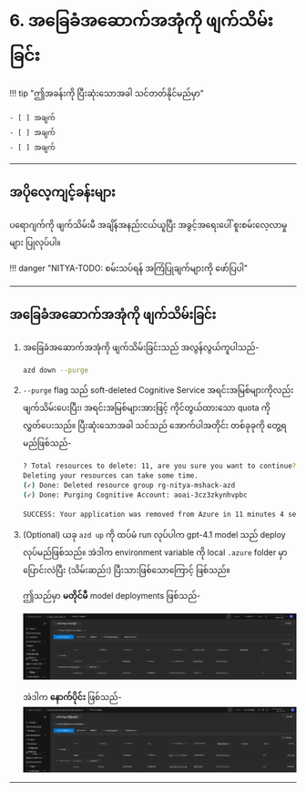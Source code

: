 <!--
CO_OP_TRANSLATOR_METADATA:
{
  "original_hash": "6539a34c770f3ceff282370d72ee74dc",
  "translation_date": "2025-09-25T02:17:53+00:00",
  "source_file": "workshop/docs/instructions/6-Teardown-Infrastructure.md",
  "language_code": "my"
}
-->
# 6. အခြေခံအဆောက်အအုံကို ဖျက်သိမ်းခြင်း

!!! tip "ဤအခန်းကို ပြီးဆုံးသောအခါ သင်တတ်နိုင်မည်မှာ"

    - [ ] အချက်
    - [ ] အချက်
    - [ ] အချက်

---

## အပိုလေ့ကျင့်ခန်းများ

ပရောဂျက်ကို ဖျက်သိမ်းမီ အချိန်အနည်းငယ်ယူပြီး အခွင့်အရေးပေါ် စူးစမ်းလေ့လာမှုများ ပြုလုပ်ပါ။

!!! danger "NITYA-TODO: စမ်းသပ်ရန် အကြံပြုချက်များကို ဖော်ပြပါ"

---

## အခြေခံအဆောက်အအုံကို ဖျက်သိမ်းခြင်း

1. အခြေခံအဆောက်အအုံကို ဖျက်သိမ်းခြင်းသည် အလွန်လွယ်ကူပါသည်-

      ```bash title="" linenums="0"
      azd down --purge
      ```
1. `--purge` flag သည် soft-deleted Cognitive Service အရင်းအမြစ်များကိုလည်း ဖျက်သိမ်းပေးပြီး၊ အရင်းအမြစ်များအားဖြင့် ကိုင်တွယ်ထားသော quota ကိုလွှတ်ပေးသည်။ ပြီးဆုံးသောအခါ သင်သည် အောက်ပါအတိုင်း တစ်ခုခုကို တွေ့ရမည်ဖြစ်သည်-

      ```bash title="" linenums="0"
      ? Total resources to delete: 11, are you sure you want to continue? Yes
      Deleting your resources can take some time.
      (✓) Done: Deleted resource group rg-nitya-mshack-azd
      (✓) Done: Purging Cognitive Account: aoai-3cz3zkynhvpbc

      SUCCESS: Your application was removed from Azure in 11 minutes 4 seconds.
      ```

1. (Optional) ယခု `azd up` ကို ထပ်မံ run လုပ်ပါက gpt-4.1 model သည် deploy လုပ်မည်ဖြစ်သည်။ အဲဒါက environment variable ကို local `.azure` folder မှာ ပြောင်းလဲပြီး (သိမ်းဆည်း) ပြီးသားဖြစ်သောကြောင့် ဖြစ်သည်။

      ဤသည်မှာ **မတိုင်မီ** model deployments ဖြစ်သည်-

      ![Initial](../../../../../translated_images/14-deploy-initial.30e4cf1c29b587bc86efd11a0dd0b6ee6bec92ae4425860272179121951bd917.my.png)

      အဲဒါက **နောက်ပိုင်း** ဖြစ်သည်-
      ![New](../../../../../translated_images/14-deploy-new.f7f3c355a3cf7299572bca5941cfeec14090237cd3d20310e347f27564089379.my.png)

---

